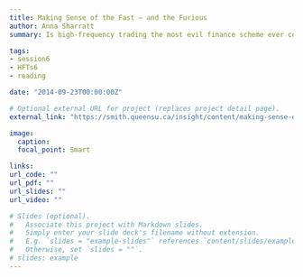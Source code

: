 ```yaml
---
title: Making Sense of the Fast — and the Furious
author: Anna Sharratt 
summary: Is high-frequency trading the most evil finance scheme ever conceived? Ryan Riordan crunches some hard-to-access data and comes away with a reassuring tale. </br><i>Sep 23, 2014, Anna Sharratt</i>

tags:
- session6
- HFTs6
- reading

date: "2014-09-23T00:00:00Z"

# Optional external URL for project (replaces project detail page).
external_link: "https://smith.queensu.ca/insight/content/making-sense-of-the-fast--and-the-furious.php"

image:
  caption: 
  focal_point: Smart

links:
url_code: ""
url_pdf: ""
url_slides: ""
url_video: ""

# Slides (optional).
#   Associate this project with Markdown slides.
#   Simply enter your slide deck's filename without extension.
#   E.g. `slides = "example-slides"` references `content/slides/example-slides.md`.
#   Otherwise, set `slides = ""`.
# slides: example
---
```


